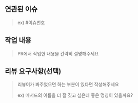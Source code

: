 ## 연관된 이슈
> ex) #이슈번호

## 작업 내용
> PR에서 작업한 내용을 간략히 설명해주세요

## 리뷰 요구사항(선택)
> 리뷰어가 봐주었으면 하는 부분이 있다면 작성해주세요
>
> ex) 메서드의 이름을 더 잘 짓고 싶은데 좋은 명칭이 있을까요?
